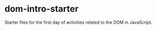 # dom-intro-starter
Starter files for the first day of activities related to the DOM in JavaScript.
